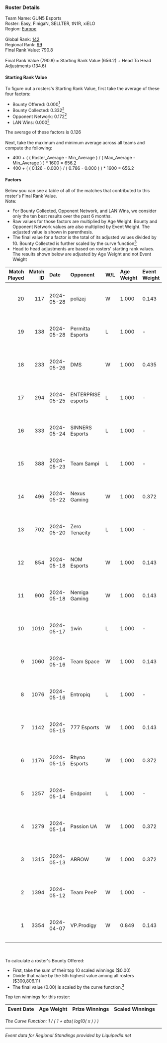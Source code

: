 ### Roster Details<br />
Team Name: GUN5 Esports<br />
Roster: Easy, FinigaN, SELLTER, tN1R, xiELO<br />
Region: [Europe]( ../standings_europe.md)<br />
<br />
Global Rank: [142](../standings_global.md)<br />
Regional Rank: [99]( ../standings_europe.md)<br />
Final Rank Value:  790.8<br />
<br />
Final Rank Value (790.8) = Starting Rank Value (656.2) + Head To Head Adjustments (134.6)<br />

#### Starting Rank Value<br />
To figure out a rosters's Starting Rank Value, first take the average of these four factors:<br />
- Bounty Offered: 0.000[<sup>1</sup>](#table2)
- Bounty Collected: 0.332[<sup>2</sup>](#table1)
- Opponent Network: 0.172[<sup>2</sup>](#table1)
- LAN Wins: 0.000[<sup>2</sup>](#table1)

The average of these factors is 0.126<br />
<br />
Next, take the maximum and minimum average across all teams and compute the following:<br />
- 400 + ( ( Roster_Average - Min_Average ) / ( Max_Average - Min_Average ) ) * 1600 = 656.2
- 400 + ( ( 0.126 - 0.000 ) / ( 0.786 - 0.000 ) ) * 1600 = 656.2


#### Factors<br />
Below you can see a table of all of the matches that contributed to this roster's Final Rank Value.<br />
Note:<br />

- For Bounty Collected, Opponent Network, and LAN Wins, we consider only the ten best results over the past 6 months.
- Raw values for those factors are multiplied by Age Weight. Bounty and Opponent Network values are also multiplied by Event Weight. The adjusted value is shown in parenthesis.
- The final value for a factor is the total of its adjusted values divided by 10. Bounty Collected is further scaled by the curve function[<sup>3</sup>](#curveFunction)
- Head to head adjustments are based on rosters' starting rank values. The results shown below are adjusted by Age Weight and not Event Weight
<span id="table1"></span><br />


| Match Played | Match ID | Date       | Opponent           | W/L | Age Weight | Event Weight | Bounty Collected | Opponent Network | LAN Wins  | H2H Adj. | Roster                               |
| -: | -: | :- | :- | :- | :- | :- | :- | :- | :- | -: | :- |
|           20 |      117 | 2024-05-28 | polizej            | W   | 1.000      | 0.143        | 0.000 (0.000)    | -                | 0 (0.000) |     6.68 | Easy, FinigaN, SELLTER, tN1R, xiELO  |
|           19 |      138 | 2024-05-28 | Permitta Esports   | L   | 1.000      | -            | -                | -                | -         |   -16.09 | Easy, FinigaN, SELLTER, tN1R, xiELO  |
|           18 |      233 | 2024-05-26 | DMS                | W   | 1.000      | 0.435        | 0.000 (0.000)    | 0.751 (0.326)    | 0 (0.000) |    20.50 | Easy, FinigaN, SELLTER, tN1R, xiELO  |
|           17 |      294 | 2024-05-25 | ENTERPRISE esports | L   | 1.000      | -            | -                | -                | -         |   -12.79 | Easy, FinigaN, SELLTER, tN1R, xiELO  |
|           16 |      333 | 2024-05-24 | SINNERS Esports    | L   | 1.000      | -            | -                | -                | -         |    -8.77 | Easy, FinigaN, SELLTER, tN1R, xiELO  |
|           15 |      388 | 2024-05-23 | Team Sampi         | L   | 1.000      | -            | -                | -                | -         |    -8.73 | Easy, FinigaN, SELLTER, tN1R, xiELO  |
|           14 |      496 | 2024-05-22 | Nexus Gaming       | W   | 1.000      | 0.372        | 0.014 (0.005)    | 0.825 (0.307)    | 0 (0.000) |    17.82 | Easy, FinigaN, SELLTER, tN1R, xiELO  |
|           13 |      702 | 2024-05-20 | Zero Tenacity      | L   | 1.000      | -            | -                | -                | -         |    -7.05 | Easy, FinigaN, SELLTER, tN1R, xiELO  |
|           12 |      854 | 2024-05-18 | NOM Esports        | W   | 1.000      | 0.143        | -                | 0.360 (0.051)    | 0 (0.000) |    12.48 | Easy, FinigaN, SELLTER, tN1R, xiELO  |
|           11 |      900 | 2024-05-18 | Nemiga Gaming      | W   | 1.000      | 0.143        | 0.366 (0.052)    | 0.830 (0.119)    | 0 (0.000) |    27.21 | Easy, FinigaN, SELLTER, tN1R, xiELO  |
|           10 |     1010 | 2024-05-17 | 1win               | L   | 1.000      | -            | -                | -                | -         |    -6.05 | Easy, FinigaN, SELLTER, tN1R, xiELO  |
|            9 |     1060 | 2024-05-16 | Team Space         | W   | 1.000      | 0.143        | 0.009 (0.001)    | 0.457 (0.065)    | 0 (0.000) |    20.62 | Easy, FinigaN, SELLTER, tN1R, xiELO  |
|            8 |     1076 | 2024-05-16 | Entropiq           | L   | 1.000      | -            | -                | -                | -         |   -17.16 | Easy, FinigaN, SELLTER, tN1R, xiELO  |
|            7 |     1142 | 2024-05-15 | 777 Esports        | W   | 1.000      | 0.143        | 0.029 (0.004)    | 0.463 (0.066)    | 0 (0.000) |    16.53 | Easy, FinigaN, SELLTER, tN1R, xiELO  |
|            6 |     1176 | 2024-05-15 | Rhyno Esports      | W   | 1.000      | 0.372        | 0.029 (0.011)    | 0.518 (0.193)    | 0 (0.000) |    24.47 | Easy, FinigaN, SELLTER, tN1R, xiELO  |
|            5 |     1257 | 2024-05-14 | Endpoint           | L   | 1.000      | -            | -                | -                | -         |    -7.86 | Easy, FinigaN, SELLTER, tN1R, xiELO  |
|            4 |     1279 | 2024-05-14 | Passion UA         | W   | 1.000      | 0.372        | 0.057 (0.021)    | 1.000 (0.372)    | 0 (0.000) |    24.44 | Easy, FinigaN, SELLTER, tN1R, xiELO  |
|            3 |     1315 | 2024-05-13 | ARROW              | W   | 1.000      | 0.372        | 0.002 (0.001)    | 0.344 (0.128)    | 0 (0.000) |    17.55 | Easy, FinigaN, SELLTER, tN1R, xiELO  |
|            2 |     1394 | 2024-05-12 | Team PeeP          | W   | 1.000      | -            | -                | -                | -         |    10.98 | FinigaN, SELLTER, tN1R, tried, xiELO |
|            1 |     3354 | 2024-04-07 | VP.Prodigy         | W   | 0.849      | 0.143        | 0.008 (0.001)    | 0.752 (0.091)    | -         |    19.79 | FinigaN, SELLTER, tN1R, tried, xiELO |

<br />
<span id="table2"></span><br />
To calculate a roster's Bounty Offered:<br />

- First, take the sum of their top 10 scaled winnings ($0.00)
- Divide that value by the 5th highest value among all rosters ($300,806.11)
- The final value (0.00) is scaled by the curve function.[<sup>3</sup>](#curveFunction)

Top ten winnings for this roster:<br />

| Event Date | Age Weight | Prize Winnings | Scaled Winnings |
| :- | -: | :- | :- |


<span id="curveFunction"></span>_The Curve Function: 1 / ( 1 + abs( log10( x ) ) )_<br />

---
_Event data for Regional Standings provided by Liquipedia.net_<br />
